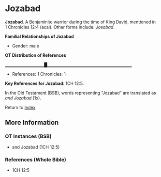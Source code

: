 # Jozabad
**Jozabad**. 
A Benjaminite warrior during the time of King David, mentioned in 1 Chronicles 12:4 (acai). 
Other forms include: 
*Josabad*. 




**Familial Relationships of Jozabad**


* Gender: male


**OT Distribution of References**

▁▁▁▁▁▁▁▁▁▁▁▁█▁▁▁▁▁▁▁▁▁▁▁▁▁▁▁▁▁▁▁▁▁▁▁▁▁▁
* References: 1 Chronicles: 1



**Key References for Jozabad**: 
1CH 12:5. 


In the Old Testament (BSB), words representing “Jozabad” are translated as 
*and Jozabad* (1x). 




Return to [Index](00-Index.md)

## More Information

### OT Instances (BSB)

* and Jozabad (1CH 12:5)



### References (Whole Bible)

* 1CH 12:5



